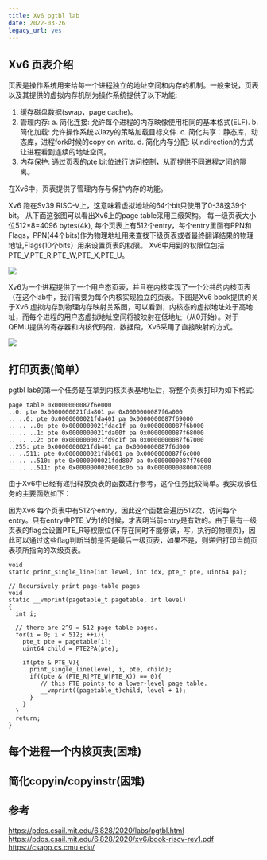 ```yaml
---
title: Xv6 pgtbl lab
date: 2022-03-26
legacy_url: yes
---
```


## Xv6 页表介绍

页表是操作系统用来给每一个进程独立的地址空间和内存的机制。一般来说，页表以及其提供的虚拟内存机制为操作系统提供了以下功能:

1. 缓存磁盘数据(swap，page cache)。
2. 管理内存:
   a. 简化连接: 允许每个进程的内存映像使用相同的基本格式(ELF). b. 简化加载: 允许操作系统以lazy的策略加载目标文件. c. 简化共享：静态库，动态库，进程fork时候的copy on write. d. 简化内存分配: 以indirection的方式让进程看到连续的地址空间。 
3. 内存保护: 通过页表的pte bit位进行访问控制，从而提供不同进程之间的隔离。

在Xv6中，页表提供了管理内存与保护内存的功能。

Xv6 跑在Sv39 RISC-V上，这意味着虚拟地址的64个bit只使用了0-38这39个bit。
从下面这张图可以看出Xv6上的page table采用三级架构。
每一级页表大小位512\*8=4096 bytes(4k), 每个页表上有512个entry，每个entry里面有PPN和Flags，PPN(44个bits)作为物理地址用来查找下级页表或者最终翻译结果的物理地址,Flags(10个bits）用来设置页表的权限。 
Xv6中用到的权限位包括PTE\_V,PTE\_R,PTE\_W,PTE\_X,PTE\_U。

![](../static/xv6_page_table.png)

Xv6为一个进程提供了一个用户态页表，并且在内核实现了一个公共的内核页表（在这个lab中，我们需要为每个内核实现独立的页表。下图是Xv6 book提供的关于Xv6 虚拟内存到物理内存映射关系图，可以看到，内核态的虚拟地址处于高地址，而每个进程的用户态虚拟地址空间将被映射在低地址（从0开始）。对于QEMU提供的寄存器和内核代码段，数据段，Xv6采用了直接映射的方式。

![](../static/xv6_va_2_pa.png)

## 打印页表(简单）

pgtbl lab的第一个任务是在拿到内核页表基地址后，将整个页表打印为如下格式:
```
page table 0x0000000087f6e000
..0: pte 0x0000000021fda801 pa 0x0000000087f6a000
.. ..0: pte 0x0000000021fda401 pa 0x0000000087f69000
.. .. ..0: pte 0x0000000021fdac1f pa 0x0000000087f6b000
.. .. ..1: pte 0x0000000021fda00f pa 0x0000000087f68000
.. .. ..2: pte 0x0000000021fd9c1f pa 0x0000000087f67000
..255: pte 0x0000000021fdb401 pa 0x0000000087f6d000
.. ..511: pte 0x0000000021fdb001 pa 0x0000000087f6c000
.. .. ..510: pte 0x0000000021fdd807 pa 0x0000000087f76000
.. .. ..511: pte 0x0000000020001c0b pa 0x0000000080007000
```

由于Xv6中已经有递归释放页表的函数进行参考，这个任务比较简单。我实现该任务的主要函数如下：

因为Xv6 每个页表中有512个entry，因此这个函数会遍历512次，访问每个entry。只有entry中PTE\_V为1的时候，才表明当前entry是有效的。由于最有一级页表的flag会设置PTE\_R等权限位(不存在同时不能够读，写，执行的物理页)，因此可以通过这些flag判断当前是否是最后一级页表，如果不是，则递归打印当前页表项所指向的次级页表。

```
void
static print_single_line(int level, int idx, pte_t pte, uint64 pa);

// Recursively print page-table pages
void
static __vmprint(pagetable_t pagetable, int level)
{
  int i;

  // there are 2^9 = 512 page-table pages.
  for(i = 0; i < 512; ++i){
    pte_t pte = pagetable[i];
    uint64 child = PTE2PA(pte);

    if(pte & PTE_V){
      print_single_line(level, i, pte, child);
      if((pte & (PTE_R|PTE_W|PTE_X)) == 0){
         // this PTE points to a lower-level page table. 
         __vmprint((pagetable_t)child, level + 1);
      }
    }
  }
  return;
}
```

## 每个进程一个内核页表(困难)

## 简化copyin/copyinstr(困难)

## 参考

https://pdos.csail.mit.edu/6.828/2020/labs/pgtbl.html
https://pdos.csail.mit.edu/6.828/2020/xv6/book-riscv-rev1.pdf
https://csapp.cs.cmu.edu/
